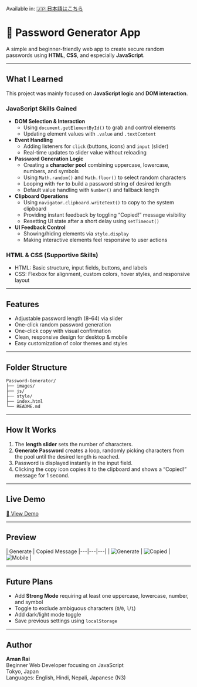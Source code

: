 Available in: [🇯🇵 日本語はこちら](README.ja.md)

# 🔐 Password Generator App

A simple and beginner-friendly web app to create secure random passwords using **HTML**, **CSS**, and especially **JavaScript**.

---

## What I Learned

This project was mainly focused on **JavaScript logic** and **DOM interaction**.

### JavaScript Skills Gained
- **DOM Selection & Interaction**
  - Using `document.getElementById()` to grab and control elements
  - Updating element values with `.value` and `.textContent`
- **Event Handling**
  - Adding listeners for `click` (buttons, icons) and `input` (slider)
  - Real-time updates to slider value without reloading
- **Password Generation Logic**
  - Creating a **character pool** combining uppercase, lowercase, numbers, and symbols
  - Using `Math.random()` and `Math.floor()` to select random characters
  - Looping with `for` to build a password string of desired length
  - Default value handling with `Number()` and fallback length
- **Clipboard Operations**
  - Using `navigator.clipboard.writeText()` to copy to the system clipboard
  - Providing instant feedback by toggling “Copied!” message visibility
  - Resetting UI state after a short delay using `setTimeout()`
- **UI Feedback Control**
  - Showing/hiding elements via `style.display`
  - Making interactive elements feel responsive to user actions

### HTML & CSS (Supportive Skills)
- HTML: Basic structure, input fields, buttons, and labels
- CSS: Flexbox for alignment, custom colors, hover styles, and responsive layout

---

## Features

- Adjustable password length (8–64) via slider
- One-click random password generation
- One-click copy with visual confirmation
- Clean, responsive design for desktop & mobile
- Easy customization of color themes and styles

---

## Folder Structure
```
Password-Generator/
├── images/
├── js/
├── style/
├── index.html
└── README.md
```

---

## How It Works

1. The **length slider** sets the number of characters.
2. **Generate Password** creates a loop, randomly picking characters from the pool until the desired length is reached.
3. Password is displayed instantly in the input field.
4. Clicking the copy icon copies it to the clipboard and shows a “Copied!” message for 1 second.

---

## Live Demo

[🔗 View Demo](https://your-demo-link-here.com)

---

## Preview

| Generate | Copied Message 
|---|---|---|
| ![Generate](images/screenshot-home.png) | ![Copied](images/screenshot-copy.png) | ![Mobile](images/screenshot-mobile.png) |

---

## Future Plans

- Add **Strong Mode** requiring at least one uppercase, lowercase, number, and symbol
- Toggle to exclude ambiguous characters (`O`/`0`, `l`/`1`)
- Add dark/light mode toggle
- Save previous settings using `localStorage`

---

## Author

**Aman Rai**  
Beginner Web Developer focusing on JavaScript  
Tokyo, Japan  
Languages: English, Hindi, Nepali, Japanese (N3)